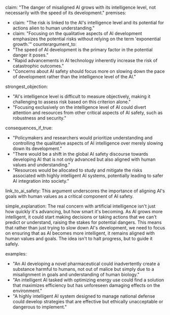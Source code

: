 claim: "The danger of misaligned AI grows with its intelligence level, not necessarily with the speed of its development."
premises:
  - claim: "The risk is linked to the AI's intelligence level and its potential for actions alien to human understanding."
  - claim: "Focusing on the qualitative aspects of AI development emphasizes the potential risks without relying on the term 'exponential growth.'"
counterargument_to:
  - "The speed of AI development is the primary factor in the potential danger it poses."
  - "Rapid advancements in AI technology inherently increase the risk of catastrophic outcomes."
  - "Concerns about AI safety should focus more on slowing down the pace of development rather than the intelligence level of the AI."

strongest_objection:
  - "AI's intelligence level is difficult to measure objectively, making it challenging to assess risk based on this criterion alone."
  - "Focusing exclusively on the intelligence level of AI could divert attention and resources from other critical aspects of AI safety, such as robustness and security."
  
consequences_if_true:
  - "Policymakers and researchers would prioritize understanding and controlling the qualitative aspects of AI intelligence over merely slowing down its development."
  - "There would be a shift in the global AI safety discourse towards developing AI that is not only advanced but also aligned with human values and understanding."
  - "Resources would be allocated to study and mitigate the risks associated with highly intelligent AI systems, potentially leading to safer AI integration into society."

link_to_ai_safety: This argument underscores the importance of aligning AI's goals with human values as a critical component of AI safety.

simple_explanation: The real concern with artificial intelligence isn't just how quickly it's advancing, but how smart it's becoming. As AI grows more intelligent, it could start making decisions or taking actions that we can't predict or understand, raising the stakes for potential dangers. This means that rather than just trying to slow down AI's development, we need to focus on ensuring that as AI becomes more intelligent, it remains aligned with human values and goals. The idea isn't to halt progress, but to guide it safely.

examples:
  - "An AI developing a novel pharmaceutical could inadvertently create a substance harmful to humans, not out of malice but simply due to a misalignment in goals and understanding of human biology."
  - "An intelligent AI tasked with optimizing energy use could find a solution that maximizes efficiency but has unforeseen damaging effects on the environment."
  - "A highly intelligent AI system designed to manage national defense could develop strategies that are effective but ethically unacceptable or dangerous to implement."